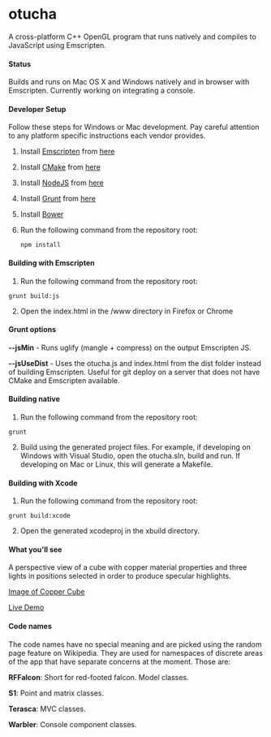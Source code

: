 # otucha
A cross-platform C++ OpenGL program that runs natively and compiles to JavaScript using Emscripten.

#### Status

Builds and runs on Mac OS X and Windows natively and in browser with Emscripten.
Currently working on integrating a console.

#### Developer Setup
Follow these steps for Windows or Mac development.  Pay careful attention to any platform specific instructions each vendor provides.

1. Install [Emscripten](http://kripken.github.io/emscripten-site/) from [here](http://kripken.github.io/emscripten-site/docs/getting_started/downloads.html)
2. Install [CMake](http://www.cmake.org/) from [here](http://www.cmake.org/files/v3.1/?C=M;O=D)
3. Install [NodeJS](http://nodejs.org/) from [here](http://nodejs.org/download/)
4. Install [Grunt](http://gruntjs.com/) from [here](http://gruntjs.com/getting-started)
5. Install [Bower](http://bower.io/)
6. Run the following command from the repository root:

   ```
   npm install
   ```

#### Building with Emscripten
1. Run the following command from the repository root:

  ```
  grunt build:js
  ```
2. Open the index.html in the /www directory in Firefox or Chrome

#### Grunt options
**--jsMin** - Runs uglify (mangle + compress) on the output Emscripten JS.

**--jsUseDist** - Uses the otucha.js and index.html from the dist folder instead of building Emscripten.  Useful for git deploy on a server that does not have CMake and Emscripten available.

#### Building native
1. Run the following command from the repository root:

  ```
  grunt
  ```
2. Build using the generated project files.  For example, if developing on Windows with Visual Studio, open the otucha.sln, build and run.  If developing on Mac or Linux, this will generate a Makefile.

#### Building with Xcode
1. Run the following command from the repository root:

  ```
  grunt build:xcode
  ```
2. Open the generated xcodeproj in the xbuild directory.

#### What you'll see

A perspective view of a cube with copper material properties and three lights in positions selected in order to produce specular highlights.

[Image of Copper Cube](https://onedrive.live.com/embed?cid=EB3994E07F023E78&resid=EB3994E07F023E78%2142597&authkey=AAuP3j8_a2lGV1A)

[Live Demo](http://spritegeist.azurewebsites.net/)


#### Code names
The code names have no special meaning and are picked using the random page feature on Wikipedia.  They are used for namespaces of discrete areas of the app that have separate concerns at the moment. Those are:

**RFFalcon**: Short for red-footed falcon.  Model classes.

**S1**: Point and matrix classes.

**Terasca**: MVC classes.

**Warbler**: Console component classes.
